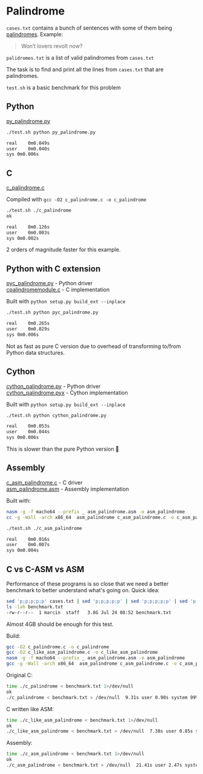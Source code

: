 # Palindrome

`cases.txt` contains a bunch of sentences with some of them being [palindromes](https://en.wikipedia.org/wiki/Palindrome). Example: 
> Won’t lovers revolt now?

`palidromes.txt` is a list of valid palindromes from `cases.txt`

The task is to find and print all the lines from `cases.txt` that are palindromes.

`test.sh` is a basic benchmark for this problem

## Python

[py_palindrome.py](https://github.com/msztylko/python-extensions/blob/master/palindrome/py_palindrome.py)

```bash
./test.sh python py_palindrome.py                                               

real	0m0.049s
user	0m0.040s
sys	0m0.006s
```

## C

[c_palindrome.c](https://github.com/msztylko/python-extensions/blob/master/palindrome/c_palindrome.c)

Compiled with `gcc -O2 c_palindrome.c -o c_palindrome`

```bash
./test.sh ./c_palindrome                                                         
ok

real	0m0.126s
user	0m0.003s
sys	0m0.002s
```

2 orders of magnitude faster for this example.

## Python with C extension

[pyc_palindrome.py](https://github.com/msztylko/python-extensions/blob/master/palindrome/pyc_palindrome.py) - Python driver  
[cpalindromemodule.c](https://github.com/msztylko/python-extensions/blob/master/palindrome/cpalindromemodule.c) - C implementation  

Built with `python setup.py build_ext --inplace`

```bash
./test.sh python pyc_palindrome.py                                             

real	0m0.265s
user	0m0.029s
sys	0m0.006s
```

Not as fast as pure C version due to overhead of transforming to/from Python data structures.

## Cython

[cython_palindrome.py](https://github.com/msztylko/python-extensions/blob/master/palindrome/cython_palindrome.py) - Python driver  
[cython_palindrome.pyx](https://github.com/msztylko/python-extensions/blob/master/palindrome/cython_palindrome.pyx) - Cython implementation  

Built with `python setup.py build_ext --inplace`

```bash
./test.sh python cython_palindrome.py                                          

real	0m0.053s
user	0m0.044s
sys	0m0.006s
```

This is slower than the pure Python version 🤔

## Assembly
[c_asm_palindrome.c](https://github.com/msztylko/python-extensions/blob/master/palindrome/c_asm_palindrome.c) - C driver  
[asm_palindrome.asm](https://github.com/msztylko/python-extensions/blob/master/palindrome/asm_palindrome.asm) - Assembly implementation

Built with:

```bash
nasm -g -f macho64 --prefix _ asm_palindrome.asm -o asm_palindrome
cc -g -Wall -arch x86_64  asm_palindrome c_asm_palindrome.c -o c_asm_palindrome
```

```bash
./test.sh ./c_asm_palindrome                                                       

real	0m0.016s
user	0m0.007s
sys	0m0.004s
```

## C vs C-ASM vs ASM

Performance of these programs is so close that we need a better benchmark to better understand what's going on. Quick idea:

```bash
sed 'p;p;p;p;p' cases.txt | sed 'p;p;p;p;p' | sed 'p;p;p;p;p' | sed 'p;p;p;p;p' | sed 'p;p;p;p;p' > benchmark.txt
ls -lah benchmark.txt                                                                  
-rw-r--r--  1 marcin  staff   3.8G Jul 24 08:52 benchmark.txt
```

Almost 4GB should be enough for this test.

Build:

```bash
gcc -O2 c_palindrome.c -o c_palindrome                                                  
gcc -O2 c_like_asm_palindrome.c -o c_like_asm_palindrome                                
nasm -g -f macho64 --prefix _ asm_palindrome.asm -o asm_palindrome                     
gcc -g -Wall -arch x86_64  asm_palindrome c_asm_palindrome.c -o c_asm_palindrome  
```

Original C:
```bash
time ./c_palindrome < benchmark.txt 1>/dev/null                                         
ok
./c_palindrome < benchmark.txt > /dev/null  9.31s user 0.90s system 99% cpu 10.228 total
```

C written like ASM:
```bash
time ./c_like_asm_palindrome < benchmark.txt 1>/dev/null                               
ok
./c_like_asm_palindrome < benchmark.txt > /dev/null  7.38s user 0.85s system 97% cpu 8.461 total
```

Assembly:
```bash
time ./c_asm_palindrome < benchmark.txt 1>/dev/null                                    
ok
./c_asm_palindrome < benchmark.txt > /dev/null  21.41s user 2.47s system 99% cpu 23.876 total
```
